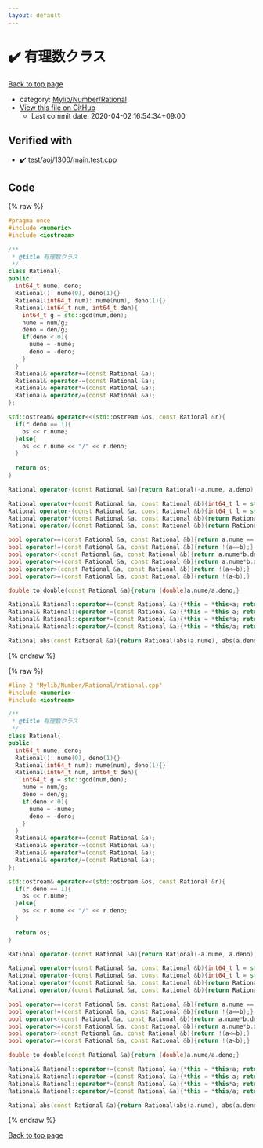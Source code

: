 ```yaml
---
layout: default
---
```


<!-- mathjax config similar to math.stackexchange -->
<script type="text/javascript" async
  src="https://cdnjs.cloudflare.com/ajax/libs/mathjax/2.7.5/MathJax.js?config=TeX-MML-AM_CHTML">
</script>
<script type="text/x-mathjax-config">
  MathJax.Hub.Config({
    TeX: { equationNumbers: { autoNumber: "AMS" }},
    tex2jax: {
      inlineMath: [ ['$','$'] ],
      processEscapes: true
    },
    "HTML-CSS": { matchFontHeight: false },
    displayAlign: "left",
    displayIndent: "2em"
  });
</script>

<script type="text/javascript" src="https://cdnjs.cloudflare.com/ajax/libs/jquery/3.4.1/jquery.min.js"></script>
<script src="https://cdn.jsdelivr.net/npm/jquery-balloon-js@1.1.2/jquery.balloon.min.js" integrity="sha256-ZEYs9VrgAeNuPvs15E39OsyOJaIkXEEt10fzxJ20+2I=" crossorigin="anonymous"></script>
<script type="text/javascript" src="../../../../assets/js/copy-button.js"></script>
<link rel="stylesheet" href="../../../../assets/css/copy-button.css" />


# :heavy_check_mark: 有理数クラス

<a href="../../../../index.html">Back to top page</a>

* category: <a href="../../../../index.html#e55110d6133c602b43ca77c4caba1f06">Mylib/Number/Rational</a>
* <a href="{{ site.github.repository_url }}/blob/master/Mylib/Number/Rational/rational.cpp">View this file on GitHub</a>
    - Last commit date: 2020-04-02 16:54:34+09:00




## Verified with

* :heavy_check_mark: <a href="../../../../verify/test/aoj/1300/main.test.cpp.html">test/aoj/1300/main.test.cpp</a>


## Code

<a id="unbundled"></a>
{% raw %}
```cpp
#pragma once
#include <numeric>
#include <iostream>

/**
 * @title 有理数クラス
 */
class Rational{
public:
  int64_t nume, deno;
  Rational(): nume(0), deno(1){}
  Rational(int64_t num): nume(num), deno(1){} 
  Rational(int64_t num, int64_t den){
    int64_t g = std::gcd(num,den);
    nume = num/g;
    deno = den/g;
    if(deno < 0){
      nume = -nume;
      deno = -deno;
    }
  }
  Rational& operator+=(const Rational &a);
  Rational& operator-=(const Rational &a);
  Rational& operator*=(const Rational &a);
  Rational& operator/=(const Rational &a);
};

std::ostream& operator<<(std::ostream &os, const Rational &r){
  if(r.deno == 1){
    os << r.nume;
  }else{
    os << r.nume << "/" << r.deno;
  }
  
  return os;
}

Rational operator-(const Rational &a){return Rational(-a.nume, a.deno);}

Rational operator+(const Rational &a, const Rational &b){int64_t l = std::lcm(a.deno,b.deno); return Rational(l/a.deno*a.nume + l/b.deno*b.nume, l);}
Rational operator-(const Rational &a, const Rational &b){int64_t l = std::lcm(a.deno,b.deno); return Rational(l/a.deno*a.nume - l/b.deno*b.nume, l);}
Rational operator*(const Rational &a, const Rational &b){return Rational(a.nume*b.nume, a.deno*b.deno);}
Rational operator/(const Rational &a, const Rational &b){return Rational(a.nume*b.deno, a.deno*b.nume);}

bool operator==(const Rational &a, const Rational &b){return a.nume == b.nume && a.deno == b.deno;}
bool operator!=(const Rational &a, const Rational &b){return !(a==b);}
bool operator<(const Rational &a, const Rational &b){return a.nume*b.deno < b.nume*a.deno;}
bool operator<=(const Rational &a, const Rational &b){return a.nume*b.deno <= b.nume*a.deno;}
bool operator>(const Rational &a, const Rational &b){return !(a<=b);}
bool operator>=(const Rational &a, const Rational &b){return !(a<b);}

double to_double(const Rational &a){return (double)a.nume/a.deno;}

Rational& Rational::operator+=(const Rational &a){*this = *this+a; return *this;}
Rational& Rational::operator-=(const Rational &a){*this = *this-a; return *this;}
Rational& Rational::operator*=(const Rational &a){*this = *this*a; return *this;}
Rational& Rational::operator/=(const Rational &a){*this = *this/a; return *this;}

Rational abs(const Rational &a){return Rational(abs(a.nume), abs(a.deno));}

```
{% endraw %}

<a id="bundled"></a>
{% raw %}
```cpp
#line 2 "Mylib/Number/Rational/rational.cpp"
#include <numeric>
#include <iostream>

/**
 * @title 有理数クラス
 */
class Rational{
public:
  int64_t nume, deno;
  Rational(): nume(0), deno(1){}
  Rational(int64_t num): nume(num), deno(1){} 
  Rational(int64_t num, int64_t den){
    int64_t g = std::gcd(num,den);
    nume = num/g;
    deno = den/g;
    if(deno < 0){
      nume = -nume;
      deno = -deno;
    }
  }
  Rational& operator+=(const Rational &a);
  Rational& operator-=(const Rational &a);
  Rational& operator*=(const Rational &a);
  Rational& operator/=(const Rational &a);
};

std::ostream& operator<<(std::ostream &os, const Rational &r){
  if(r.deno == 1){
    os << r.nume;
  }else{
    os << r.nume << "/" << r.deno;
  }
  
  return os;
}

Rational operator-(const Rational &a){return Rational(-a.nume, a.deno);}

Rational operator+(const Rational &a, const Rational &b){int64_t l = std::lcm(a.deno,b.deno); return Rational(l/a.deno*a.nume + l/b.deno*b.nume, l);}
Rational operator-(const Rational &a, const Rational &b){int64_t l = std::lcm(a.deno,b.deno); return Rational(l/a.deno*a.nume - l/b.deno*b.nume, l);}
Rational operator*(const Rational &a, const Rational &b){return Rational(a.nume*b.nume, a.deno*b.deno);}
Rational operator/(const Rational &a, const Rational &b){return Rational(a.nume*b.deno, a.deno*b.nume);}

bool operator==(const Rational &a, const Rational &b){return a.nume == b.nume && a.deno == b.deno;}
bool operator!=(const Rational &a, const Rational &b){return !(a==b);}
bool operator<(const Rational &a, const Rational &b){return a.nume*b.deno < b.nume*a.deno;}
bool operator<=(const Rational &a, const Rational &b){return a.nume*b.deno <= b.nume*a.deno;}
bool operator>(const Rational &a, const Rational &b){return !(a<=b);}
bool operator>=(const Rational &a, const Rational &b){return !(a<b);}

double to_double(const Rational &a){return (double)a.nume/a.deno;}

Rational& Rational::operator+=(const Rational &a){*this = *this+a; return *this;}
Rational& Rational::operator-=(const Rational &a){*this = *this-a; return *this;}
Rational& Rational::operator*=(const Rational &a){*this = *this*a; return *this;}
Rational& Rational::operator/=(const Rational &a){*this = *this/a; return *this;}

Rational abs(const Rational &a){return Rational(abs(a.nume), abs(a.deno));}

```
{% endraw %}

<a href="../../../../index.html">Back to top page</a>


